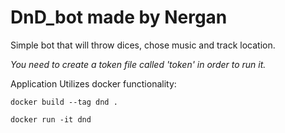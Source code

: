 # DnD_bot made by Nergan

Simple bot that will throw dices, chose music and track location.

*You need to create a token file called 'token' in order to run it.*

Application Utilizes docker functionality:

```
docker build --tag dnd .
```
```
docker run -it dnd
```
